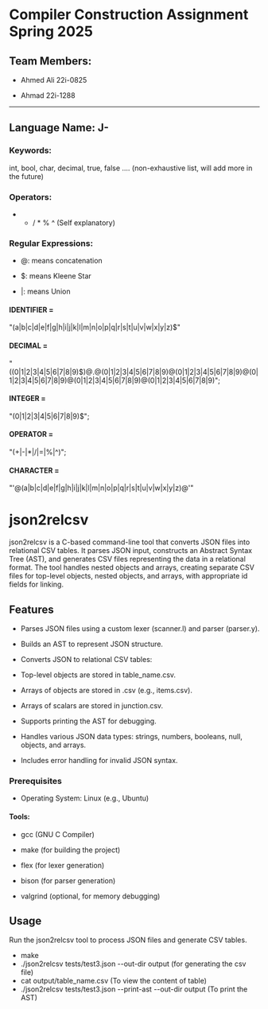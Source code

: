 # Compiler Construction Assignment Spring 2025 

## Team Members:

* Ahmed Ali 22i-0825

* Ahmad 22i-1288

-----------------------------------------------

## Language Name: J-

### Keywords:

int, bool, char, decimal, true, false .... (non-exhaustive list, will add more in the future)

### Operators:

+ - / * % ^ (Self explanatory)

### Regular Expressions:

- @: means concatenation

- $: means Kleene Star

- |: means Union

#### IDENTIFIER = 
"(a|b|c|d|e|f|g|h|i|j|k|l|m|n|o|p|q|r|s|t|u|v|w|x|y|z)$"


#### DECIMAL = 
"((0|1|2|3|4|5|6|7|8|9)$)@.@(0|1|2|3|4|5|6|7|8|9)@(0|1|2|3|4|5|6|7|8|9)@(0|1|2|3|4|5|6|7|8|9)@(0|1|2|3|4|5|6|7|8|9)@(0|1|2|3|4|5|6|7|8|9)";


#### INTEGER = 
"(0|1|2|3|4|5|6|7|8|9)$";


#### OPERATOR = 
"(+|-|*|/|=|%|^)";


#### CHARACTER = 
"'@(a|b|c|d|e|f|g|h|i|j|k|l|m|n|o|p|q|r|s|t|u|v|w|x|y|z)@'"
  

# json2relcsv

json2relcsv is a C-based command-line tool that converts JSON files into relational CSV tables. It parses JSON input, constructs an Abstract Syntax Tree (AST), and generates CSV files representing the data in a relational format. The tool handles nested objects and arrays, creating separate CSV files for top-level objects, nested objects, and arrays, with appropriate id fields for linking.

## Features

* Parses JSON files using a custom lexer (scanner.l) and parser (parser.y).

* Builds an AST to represent JSON structure.

* Converts JSON to relational CSV tables:

* Top-level objects are stored in table_name.csv.

* Arrays of objects are stored in <key>.csv (e.g., items.csv).
  
* Arrays of scalars are stored in junction.csv.
  
* Supports printing the AST for debugging.

* Handles various JSON data types: strings, numbers, booleans, null, objects, and arrays.

* Includes error handling for invalid JSON syntax.

### Prerequisites

* Operating System: Linux (e.g., Ubuntu)

#### Tools:

* gcc (GNU C Compiler)
 
* make (for building the project)
  
* flex (for lexer generation)

* bison (for parser generation)

* valgrind (optional, for memory debugging)

## Usage

Run the json2relcsv tool to process JSON files and generate CSV tables.

* make
* ./json2relcsv tests/test3.json --out-dir output    (for generating the csv file)
* cat output/table_name.csv                          (To view the content of table)
* ./json2relcsv tests/test3.json --print-ast --out-dir output   (To print the AST)

